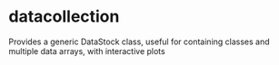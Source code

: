 # datacollection
Provides a generic DataStock class, useful for containing classes and multiple data arrays, with interactive plots
